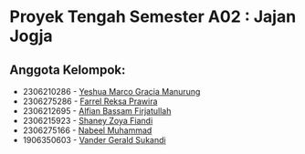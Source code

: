 # Proyek Tengah Semester A02 : Jajan Jogja

## Anggota Kelompok:
- 2306210286 - <a href="https://github.com/orgs/PBP-A02-2024/people/marcoaja">Yeshua Marco Gracia Manurung</a>
- 2306275286 - <a href="https://github.com/orgs/PBP-A02-2024/people/farrelrp">Farrel Reksa Prawira</a>
- 2306212695 - <a href="https://github.com/AlfianFirja">Alfian Bassam Firjatullah</a>
- 2306215923 - <a href="https://github.com/szoyaf">Shaney Zoya Fiandi</a>
- 2306275166 - <a href="https://github.com/nabeel1209">Nabeel Muhammad</a>
- 1906350603 - <a href="https://github.com/additionalSass">Vander Gerald Sukandi</a>
